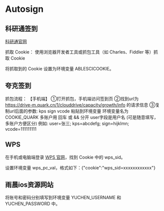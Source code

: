 # Autosign

## 科研通签到

[科研通官网](https://www.ablesci.com/)

抓取 Cookie： 使用浏览器开发者工具或抓包工具（如 Charles、Fiddler 等）抓取 Cookie

将抓取到的 Cookie 设置为环境变量 ABLESCICOOKIE。

## 夸克签到

抓包流程：
    【手机端】
    ①打开抓包，手机端访问签到页
    ②找到url为 https://drive-m.quark.cn/1/clouddrive/capacity/growth/info 的请求信息
    ③复制url后面的参数: kps sign vcode 粘贴到环境变量
    环境变量名为 COOKIE_QUARK 多账户用 回车 或 && 分开
    user字段是用户名 (可是随意填写，多账户方便区分)
    例如: user=张三; kps=abcdefg; sign=hijklmn; vcode=111111111

## WPS

在手机或电脑端登录 [WPS 官网](https://vip.wps.cn/home)，找到 Cookie 中的 wps_sid。

设置环境变量 wps_pc_val，格式如下：{"cookie":"wps_sid=xxxxxxxxxxxx"}

## 雨晨ios资源网站

将账号和密码分别填写到环境变量 YUCHEN_USERNAME 和 YUCHEN_PASSWORD 中。